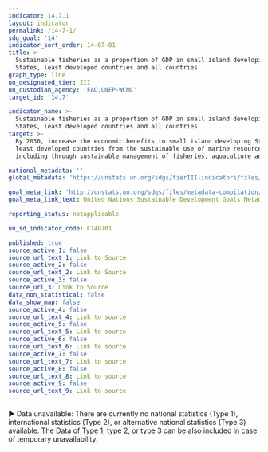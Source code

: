 ```yaml
---
indicator: 14.7.1
layout: indicator
permalink: /14-7-1/
sdg_goal: '14'
indicator_sort_order: 14-07-01
title: >-
  Sustainable fisheries as a proportion of GDP in small island developing
  States, least developed countries and all countries
graph_type: line
un_designated_tier: III
un_custodian_agency: 'FAO,UNEP-WCMC'
target_id: '14.7'

indicator_name: >-
  Sustainable fisheries as a proportion of GDP in small island developing
  States, least developed countries and all countries
target: >-
  By 2030, increase the economic benefits to small island developing States and
  least developed countries from the sustainable use of marine resources,
  including through sustainable management of fisheries, aquaculture and tourism

national_metadata: ''
global_metadata: 'https://unstats.un.org/sdgs/tierIII-indicators/files/Tier3-14-07-01.pdf'

goal_meta_link: 'http://unstats.un.org/sdgs/files/metadata-compilation/Metadata-Goal-14.pdf'
goal_meta_link_text: United Nations Sustainable Development Goals Metadata (pdf 288kB)

reporting_status: notapplicable

un_sd_indicator_code: C140701

published: true
source_active_1: false
source_url_text_1: Link to Source
source_active_2: false
source_url_text_2: Link to Source
source_active_3: false
source_url_3: Link to Source
data_non_statistical: false
data_show_map: false
source_active_4: false
source_url_text_4: Link to source
source_active_5: false
source_url_text_5: Link to source
source_active_6: false
source_url_text_6: Link to source
source_active_7: false
source_url_text_7: Link to source
source_active_8: false
source_url_text_8: Link to source
source_active_9: false
source_url_text_9: Link to source
---
```

▶ Data unavailable: There are currently no national statistics (Type 1), international statistics (Type 2), or alternative national statistics (Type 3) available. The Data of Type 1, type 2, or type 3 can be also included in case of temporary unavailability.

